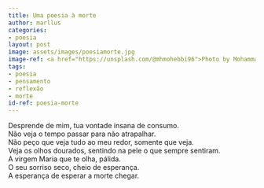 ```yaml
---
title: Uma poesia à morte
author: marllus
categories:
- poesia
layout: post
image: assets/images/poesiamorte.jpg
image-ref: <a href="https://unsplash.com/@mhmohebbi96">Photo by MohammadHosein Mohebbi</a>
tags:
- poesia
- pensamento
- reflexão
- morte
id-ref: poesia-morte
---
```


Desprende de mim, tua vontade insana de consumo.<br>
Não veja o tempo passar para não atrapalhar.<br>
Não peço que veja tudo ao meu redor, somente que veja.<br>
Veja os olhos dourados, sentindo na pele o que sempre sentiram.<br>
A virgem Maria que te olha, pálida.<br>
O seu sorriso seco, cheio de esperança.<br>
A esperança de esperar a morte chegar.
